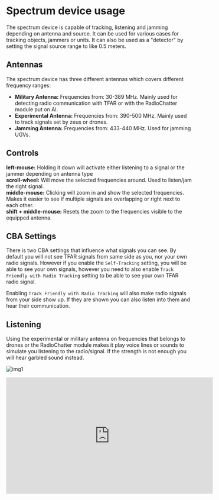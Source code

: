 # Spectrum device usage
The spectrum device is capable of tracking, listening and jamming depending on antenna and source. It can be used for various cases for tracking objects, jammers or units. It can also be used as a "detector" by setting the signal source range to like 0.5 meters.

## Antennas
The spectrum device has three different antennas which covers different frequency ranges:  
* **Military Antenna:** Frequencies from: 30-389 MHz. Mainly used for detecting radio communication with TFAR or with the RadioChatter module put on AI. 
* **Experimental Antenna:** Frequencies from: 390-500 MHz. Mainly used to track signals set by zeus or drones.  
* **Jamming Antenna:** Frequencies from: 433-440 MHz. Used for jamming UGVs.

## Controls
**left-mouse:** Holding it down will activate either listening to a signal or the jammer depending on antenna type  
**scroll-wheel:** Will move the selected frequencies around. Used to listen/jam the right signal.   
**middle-mouse:** Clicking will zoom in and show the selected frequencies. Makes it easier to see if multiple signals are overlapping or right next to each other.   
**shift + middle-mouse:** Resets the zoom to the frequencies visible to the equipped antenna. 

## CBA Settings
There is two CBA settings that influence what signals you can see. By default you will not see TFAR signals from same side as you, nor your own radio signals. However if you enable the ``Self-Tracking`` setting, you will be able to see your own signals, however you need to also enable ``Track Friendly with Radio Tracking`` setting to be able to see your own TFAR radio signal. 

Enabling ``Track Friendly with Radio Tracking`` will also make radio signals from your side show up. If they are shown you can also listen into them and hear their communication. 

## Listening
Using the experimental or military antenna on frequencies that belongs to drones or the RadioChatter module makes it play voice lines or sounds to simulate you listening to the radio/signal. If the strength is not enough you will hear garbled sound instead. 

![img1](https://user-images.githubusercontent.com/7889925/134808185-765b827f-780d-435e-a16e-6094ebca9990.jpg)

<iframe width="560" height="315" src="https://www.youtube.com/embed/LZ4dyb8P7u8?si=oHuBcvXVnOw8Ob8V" title="YouTube video player" frameborder="0" allow="accelerometer; autoplay; clipboard-write; encrypted-media; gyroscope; picture-in-picture; web-share" allowfullscreen></iframe>
